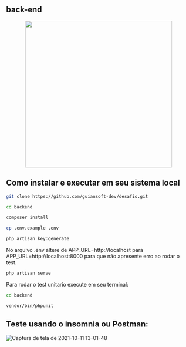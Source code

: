 ## back-end
<p align="center"><a href="https://laravel.com" target="_blank"><img src="https://raw.githubusercontent.com/laravel/art/master/logo-lockup/5%20SVG/2%20CMYK/1%20Full%20Color/laravel-logolockup-cmyk-red.svg" width="400"></a></p>

## Como instalar e executar em seu sistema local

```bash
git clone https://github.com/guiansoft-dev/desafio.git
```

```bash
cd backend
```

```bash
composer install
```

```bash
cp .env.example .env
```

```bash
php artisan key:generate
```

No arquivo .env altere de APP_URL=http://localhost para APP_URL=http://localhost:8000 para que não apresente erro ao rodar o test.

```bash
php artisan serve
```
Para rodar o test unitario execute em seu terminal:

```bash
cd backend
```

```bash
vendor/bin/phpunit
```

## Teste usando o insomnia ou Postman:
![Captura de tela de 2021-10-11 13-01-48](https://user-images.githubusercontent.com/59266968/136821013-282bc4a4-f4c3-4388-a88d-c88bbcc08d54.png)


